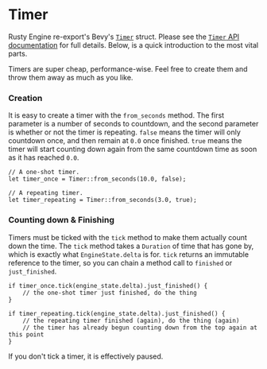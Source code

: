 # Timer

Rusty Engine re-export's Bevy's [`Timer`](https://docs.rs/rusty_engine/latest/rusty_engine/prelude/struct.Timer.html) struct. Please see the [`Timer` API documentation](https://docs.rs/rusty_engine/latest/rusty_engine/prelude/struct.Timer.html) for full details. Below, is a quick introduction to the most vital parts.

Timers are super cheap, performance-wise. Feel free to create them and throw them away as much as you like.

### Creation

It is easy to create a timer with the `from_seconds` method. The first parameter is a number of seconds to countdown, and the second parameter is whether or not the timer is repeating. `false` means the timer will only countdown once, and then remain at `0.0` once finished. `true` means the timer will start counting down again from the same countdown time as soon as it has reached `0.0`.

```rust,ignored
// A one-shot timer.
let timer_once = Timer::from_seconds(10.0, false);

// A repeating timer.
let timer_repeating = Timer::from_seconds(3.0, true);
```

### Counting down & Finishing

Timers must be ticked with the `tick` method to make them actually count down the time. The `tick` method takes a `Duration` of time that has gone by, which is exactly what `EngineState.delta` is for.  `tick` returns an immutable reference to the timer, so you can chain a method call to `finished` or `just_finished`.

```rust,ignored
if timer_once.tick(engine_state.delta).just_finished() {
    // the one-shot timer just finished, do the thing
}

if timer_repeating.tick(engine_state.delta).just_finished() {
    // the repeating timer finished (again), do the thing (again)
    // the timer has already begun counting down from the top again at this point
}
```

If you don't tick a timer, it is effectively paused.
